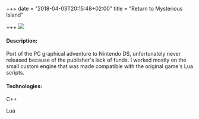 +++
date = "2018-04-03T20:15:48+02:00"
title = "Return to Mysterious Island"

+++
![](/uploads/2018/05/17/new2.jpg)

#### Description:

Port of the PC graphical adventure to Nintendo DS, unfortunately never released because of the publisher's lack of funds. I worked mostly on the small custom engine that was made compatible with the original game's Lua scripts.

#### Technologies:

C++

Lua
